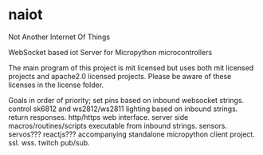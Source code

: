 # naiot
Not Another Internet Of Things

WebSocket based iot Server for Micropython microcontrollers

The main program of this project is mit licensed but uses both mit licensed projects and apache2.0 licensed projects. Please be aware of these licenses in the license folder.

Goals in order of priority;
set pins based on inbound websocket strings.
control sk6812 and ws2812/ws2811 lighting based on inbound strings.
return responses.
http/https web interface.
server side macros/routines/scripts executable from inbound strings.
sensors.
servos???
reactjs???
accompanying standalone micropython client project.
ssl.
wss.
twitch pub/sub.
